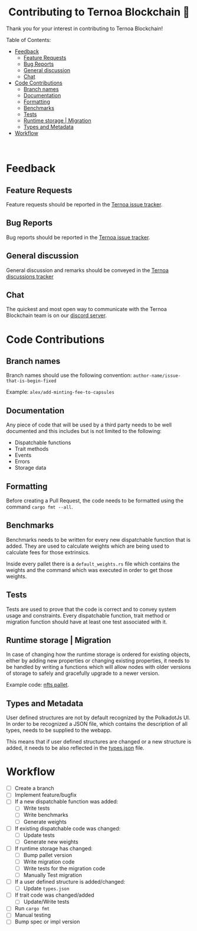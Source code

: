 <h1 align="center">
    Contributing to Ternoa Blockchain 🚀
</h1>

Thank you for your interest in contributing to Ternoa Blockchain!

Table of Contents:

- [Feedback](#feedback)
  - [Feature Requests](#feature-requests)
  - [Bug Reports](#bug-reports)
  - [General discussion](#general-discussion)
  - [Chat](#chat)
- [Code Contributions](#code-contributions)
  - [Branch names](#branch-names)
  - [Documentation](#documentation)
  - [Formatting](#formatting)
  - [Benchmarks](#benchmarks)
  - [Tests](#tests)
  - [Runtime storage | Migration](#runtime-storage--migration)
  - [Types and Metadata](#types-and-metadata)
- [Workflow](#workflow)

</br>

# Feedback

## Feature Requests
Feature requests should be reported in the
[Ternoa issue tracker](https://github.com/capsule-corp-ternoa/chain/issues). 

## Bug Reports
Bug reports should be reported in the
[Ternoa issue tracker](https://github.com/capsule-corp-ternoa/chain/issues).

## General discussion
General discussion and remarks should be conveyed in the [Ternoa discussions tracker](https://github.com/capsule-corp-ternoa/chain/discussions)

## Chat
The quickest and most open way to communicate with the Ternoa Blockchain team is on our [discord server]("https://discord.gg/cNZTGtGJNR"). 

# Code Contributions

## Branch names
Branch names should use the following convention: `author-name/issue-that-is-begin-fixed`

Example: `alex/add-minting-fee-to-capsules`

## Documentation
Any piece of code that will be used by a third party needs to be well documented and this includes but is not limited to the following:
- Dispatchable functions
- Trait methods
- Events
- Errors
- Storage data

## Formatting
Before creating a Pull Request, the code needs to be formatted using the command `cargo fmt --all`. 

## Benchmarks
Benchmarks needs to be written for every new dispatchable function that is added. They are used to calculate weights which are being used to calculate fees for those extrinsics. 

Inside every pallet there is a `default_weights.rs` file which contains the weights and the command which was executed in order to get those weights.

## Tests
Tests are used to prove that the code is correct and to convey system usage and constraints. Every dispatchable function, trait method or migration function should have at least one test associated with it.

## Runtime storage | Migration
In case of changing how the runtime storage is ordered for existing objects, either by adding new properties or changing existing properties, it needs to be handled by writing a functions which will allow nodes with older versions of storage to safely and gracefully upgrade to a newer version.

Example code: [nfts pallet](pallets/nfts/src/migration.rs).

## Types and Metadata
User defined structures are not by default recognized by the PolkadotJs UI. In order to be recognized a JSON file, which contains the description of all types, needs to be supplied to the webapp.

This means that if user defined structures are changed or a new structure is added, it needs to be also reflected in the [types.json](types.json) file. 

# Workflow

- [ ] Create a branch
- [ ] Implement feature/bugfix
- [ ] If a new dispatchable function was added:
  - [ ] Write tests
  - [ ] Write benchmarks
  - [ ] Generate weights
- [ ] If existing dispatchable code was changed:
  - [ ] Update tests
  - [ ] Generate new weights
- [ ] If runtime storage has changed:
  - [ ] Bump pallet version
  - [ ] Write migration code
  - [ ] Write tests for the migration code
  - [ ] Manually Test migration
- [ ] If a user defined structure is added/changed:
  - [ ] Update `types.json`
- [ ] If trait code was changed/added
  - [ ] Update/Write tests
- [ ] Run `cargo fmt`
- [ ] Manual testing
- [ ] Bump spec or impl version